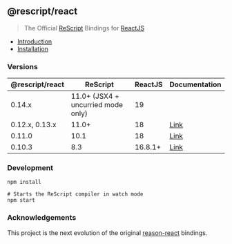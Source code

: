 ## @rescript/react

> The Official [ReScript](https://rescript-lang.org) Bindings for [ReactJS](https://react.dev/)

- [Introduction](https://rescript-lang.org/docs/react/latest/introduction)
- [Installation](https://rescript-lang.org/docs/react/latest/installation)

### Versions

| @rescript/react | ReScript                           | ReactJS | Documentation                                                     |
| --------------- | ---------------------------------- | ------- | ----------------------------------------------------------------- |
| 0.14.x          | 11.0+ (JSX4 + uncurried mode only) | 19      |                                                                   |
| 0.12.x, 0.13.x  | 11.0+                              | 18      | [Link](https://rescript-lang.org/docs/react/latest/introduction)  |
| 0.11.0          | 10.1                               | 18      | [Link](https://rescript-lang.org/docs/react/v0.11.0/introduction) |
| 0.10.3          | 8.3                                | 16.8.1+ | [Link](https://rescript-lang.org/docs/react/v0.10.0/introduction) |

### Development

```
npm install

# Starts the ReScript compiler in watch mode
npm start
```

### Acknowledgements

This project is the next evolution of the original [reason-react](https://github.com/reasonml/reason-react) bindings.
